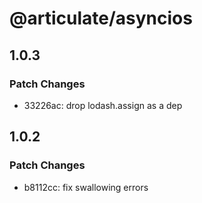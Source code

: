 # @articulate/asyncios

## 1.0.3

### Patch Changes

- 33226ac: drop lodash.assign as a dep

## 1.0.2

### Patch Changes

- b8112cc: fix swallowing errors
